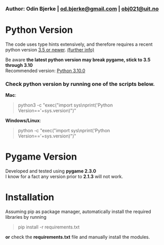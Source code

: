 ### Author: Odin Bjerke | <od.bjerke@gmail.com> | <obj021@uit.no>  

# Python Version
The code uses type hints extensively, and therefore requires a recent python version [3.5 or newer](https://docs.python.org/3/library/typing.html).  [(further info)](https://peps.python.org/topic/typing/)  

Be aware **the latest python version may break pygame, stick to 3.5 through 3.10**  
Recommended version: [Python 3.10.0](https://www.python.org/downloads/release/python-3100/)  
### Check python version by running one of the scripts below.
**Mac**:  
>python3 -c "exec(\"import sys\nprint('Python Version=='+sys.version)\")"  

**Windows/Linux**:  
>python -c "exec(\"import sys\nprint('Python Version=='+sys.version)\")"  

# Pygame Version
Developed and tested using **pygame 2.3.0**  
I know for a fact any version prior to **2.1.3** will not work.  

# Installation
Assuming pip as package manager, automatically install the required libraries by running  
>pip install -r requirements.txt  

__or__ check the __requirements.txt__ file and manually install the modules.  
